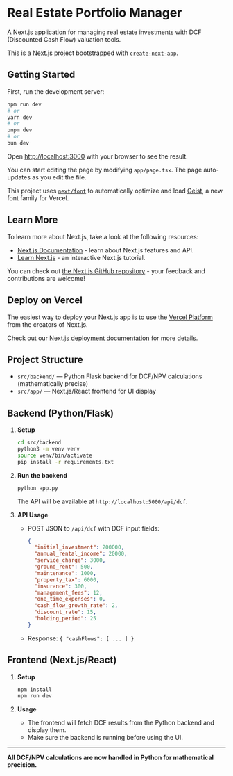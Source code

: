 # Real Estate Portfolio Manager

A Next.js application for managing real estate investments with DCF (Discounted Cash Flow) valuation tools.

This is a [Next.js](https://nextjs.org) project bootstrapped with [`create-next-app`](https://nextjs.org/docs/app/api-reference/cli/create-next-app).

## Getting Started

First, run the development server:

```bash
npm run dev
# or
yarn dev
# or
pnpm dev
# or
bun dev
```

Open [http://localhost:3000](http://localhost:3000) with your browser to see the result.

You can start editing the page by modifying `app/page.tsx`. The page auto-updates as you edit the file.

This project uses [`next/font`](https://nextjs.org/docs/app/building-your-application/optimizing/fonts) to automatically optimize and load [Geist](https://vercel.com/font), a new font family for Vercel.

## Learn More

To learn more about Next.js, take a look at the following resources:

- [Next.js Documentation](https://nextjs.org/docs) - learn about Next.js features and API.
- [Learn Next.js](https://nextjs.org/learn) - an interactive Next.js tutorial.

You can check out [the Next.js GitHub repository](https://github.com/vercel/next.js) - your feedback and contributions are welcome!

## Deploy on Vercel

The easiest way to deploy your Next.js app is to use the [Vercel Platform](https://vercel.com/new?utm_medium=default-template&filter=next.js&utm_source=create-next-app&utm_campaign=create-next-app-readme) from the creators of Next.js.

Check out our [Next.js deployment documentation](https://nextjs.org/docs/app/building-your-application/deploying) for more details.

## Project Structure

- `src/backend/` — Python Flask backend for DCF/NPV calculations (mathematically precise)
- `src/app/` — Next.js/React frontend for UI display

## Backend (Python/Flask)

1. **Setup**
   ```sh
   cd src/backend
   python3 -m venv venv
   source venv/bin/activate
   pip install -r requirements.txt
   ```

2. **Run the backend**
   ```sh
   python app.py
   ```
   The API will be available at `http://localhost:5000/api/dcf`.

3. **API Usage**
   - POST JSON to `/api/dcf` with DCF input fields:
     ```json
     {
       "initial_investment": 200000,
       "annual_rental_income": 20000,
       "service_charge": 3000,
       "ground_rent": 500,
       "maintenance": 1000,
       "property_tax": 6000,
       "insurance": 300,
       "management_fees": 12,
       "one_time_expenses": 0,
       "cash_flow_growth_rate": 2,
       "discount_rate": 15,
       "holding_period": 25
     }
     ```
   - Response: `{ "cashFlows": [ ... ] }`

## Frontend (Next.js/React)

1. **Setup**
   ```sh
   npm install
   npm run dev
   ```

2. **Usage**
   - The frontend will fetch DCF results from the Python backend and display them.
   - Make sure the backend is running before using the UI.

---

**All DCF/NPV calculations are now handled in Python for mathematical precision.**
